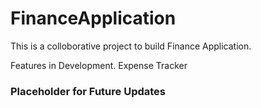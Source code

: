 # FinanceApplication
This is a colloborative project to build Finance Application.

Features in Development.
Expense Tracker

### Placeholder for Future Updates
